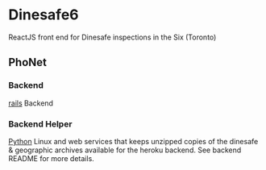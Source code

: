 # Dinesafe6

ReactJS front end for Dinesafe inspections in the Six (Toronto)

## PhoNet 



### Backend

[rails](https://github.com/openciti/dinesafeheroku) Backend

### Backend Helper

[Python](https://github.com/openciti/dinesafemicroservices) Linux and web services that keeps unzipped copies of the dinesafe & geographic archives available for the heroku backend. See backend README for more details.
